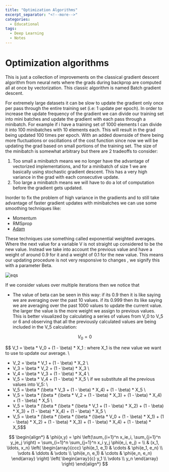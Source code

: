 ```yaml
---
title: "Optimization Algorithms"
excerpt_separator: "<!--more-->"
categories:
  - Educational
tags:
  - Deep Learning
  - Notes
---
```


# Optimization algorithms
This is just a collection of improvements on the classical gradient descent algorithm from neural nets where
the grads during backprop are computed all at once by vectorization. This classic algorithm is named Batch gradient descent.

For extremely large datasets it can be slow to update the gradient only once per pass through the entire training set
(i.e: 1 update per epoch). In order to increase the update frequency of the gradient we can divide our training set into 
mini batches and update the gradient with each pass through a minibatch. For example if i have a training set of 1000 elements
I can divide it into 100 minibatches with 10 elements each. This will result in the grad being updated 100 times per epoch. 
With an added downside of there being more fluctuations or oscillations of the cost function since now we will be updating the
grad based on small portions of the training set. The size of the minibatch is somewhat arbitrary but there are 2 tradeoffs to 
consider:
1. Too small a minibatch means we no longer have the advantage of vectorized implementations, and for a minibatch of size 1 we 
are basically using stochastic gradient descent. This has a very high variance in the grad with each consecutive update.
2. Too large a minibatch means we will have to do a lot of computation before the gradient gets updated.

Inorder to fix the problem of high variance in the gradients and to still take advantage of faster gradient updates with 
minibatches we can use some smoothing techniques like:
- Momentum 
- RMSprop
- [Adam](https://arxiv.org/pdf/1412.6980.pdf)

These techniques use something called exponential weighted averages. Where the next value for a variable V is not straight up considered to be the new value. Instead we take into account the previous value and have a weight of around 0.9 for it and a weight of 0.1 for the new value. This means our updating procedure is not very responsive to changes , we signify this with a parameter Beta.


![eqs](https://i.stack.imgur.com/p8oDT.jpg)

If we consider values over multiple iterations then we notice that 







- The value of beta can be seen in this way: if its 0.9 then it is like saying we are averaging over the past 10 values. if 
its 0.999 then its like saying we are averaging over the past 1000 values to update the current value. the larger the value is the more weight we assign to previous values. This is better visualized by calculating a series of values from V_0 to V_5 or 6 and observing that all the previously calculated values are being included in the V_5 calculation:


$$V_0 = 0 $$

$$
V_1 = \beta * V_0 + (1 - \beta) * X_1 : where X_1 is the new value we want to use to update our average. \\
- V_2 = \beta * V_1 + (1 - \beta) * X_2 \\
- V_3 = \beta * V_2 + (1 - \beta) * X_3 \\
- V_4 = \beta * V_3 + (1 - \beta) * X_4 \\
- V_5 = \beta * V_4 + (1 - \beta) * X_5 \\
if we substitute all the previous values into V_5: \\
- V_5 = \beta * (\beta * V_3 + (1 - \beta) * X_4) + (1 - \beta) * X_5 \\
- V_5 = \beta * (\beta * (\beta * V_2 + (1 - \beta) * X_3) + (1 - \beta) * X_4) + (1 - \beta) * X_5 \\
- V_5 = \beta * (\beta * (\beta * (\beta * V_1 + (1 - \beta) * X_2) + (1 - \beta) * X_3) + (1 - \beta) * X_4) + (1 - \beta) * X_5 \\
- V_5 = \beta * (\beta * (\beta * (\beta * (\beta * V_0 + (1 - \beta) * X_1) + (1 - \beta) * X_2) + (1 - \beta) * X_3) + (1 - \beta) * X_4) + (1 - \beta) * X_5$$


$$
\begin{align*}
  & \phi(x,y) = \phi \left(\sum_{i=1}^n x_ie_i, \sum_{j=1}^n y_je_j \right)
  = \sum_{i=1}^n \sum_{j=1}^n x_i y_j \phi(e_i, e_j) = \\
  & (x_1, \ldots, x_n) \left( \begin{array}{ccc}
      \phi(e_1, e_1) & \cdots & \phi(e_1, e_n) \\
      \vdots & \ddots & \vdots \\
      \phi(e_n, e_1) & \cdots & \phi(e_n, e_n)
    \end{array} \right)
  \left( \begin{array}{c}
      y_1 \\
      \vdots \\
      y_n
    \end{array} \right)
\end{align*}
$$
